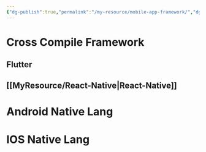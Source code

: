 ```yaml
---
{"dg-publish":true,"permalink":"/my-resource/mobile-app-framework/","dgPassFrontmatter":true,"created":"2023-12-13T17:50:08.573+09:00","updated":"2023-12-14T17:22:06.183+09:00"}
---
```


# Cross Compile Framework
## Flutter
## [[MyResource/React-Native\|React-Native]]
# Android Native Lang
# IOS Native Lang
